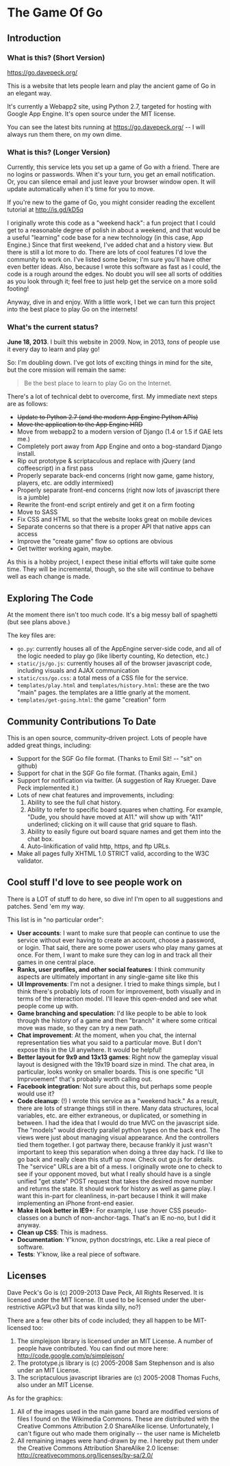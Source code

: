 # The Game Of Go

## Introduction

### What is this? (Short Version)

https://go.davepeck.org/

This is a website that lets people learn and play the ancient game of Go in an elegant way.

It's currently a Webapp2 site, using Python 2.7, targeted for hosting with Google App Engine. It's open source under the MIT license.

You can see the latest bits running at https://go.davepeck.org/ -- I will always run them there, on my own dime.

### What is this? (Longer Version)

Currently, this service lets you set up a game of Go with a friend. There are no logins or passwords. When it's your turn, you get an email notification. Or, you can silence email and just leave your browser window open. It will update automatically when it's time for you to move.

If you're new to the game of Go, you might consider reading the excellent tutorial at http://is.gd/kD5q

I originally wrote this code as a "weekend hack": a fun project that I could get to a reasonable degree of polish in about a weekend, and that would be a useful "learning" code base for a new technology (in this case, App Engine.) Since that first weekend, I've added chat and a history view. But there is still a lot more to do. There are lots of cool features I'd love the community to work on. I've listed some below; I'm sure you'll have other even better ideas. Also, because I wrote this software as fast as I could, the code is a rough around the edges. No doubt you will see all sorts of oddities as you look through it; feel free to just help get the service on a more solid footing!

Anyway, dive in and enjoy. With a little work, I bet we can turn this project into the best place to play Go on the internets!

### What's the current status?

**June 18, 2013**. I built this website in 2009. Now, in 2013, _tons_ of people use it every day to learn and play go!

So: I'm doubling down. I've got lots of exciting things in mind for the site, but the core mission will remain the same:

> Be the best place to learn to play Go on the Internet.

There's a lot of technical debt to overcome, first. My immediate next steps are as follows:

- ~~Update to Python 2.7 (and the modern App Engine Python APIs)~~
- ~~Move the application to the App Engine HRD~~
- Move from webapp2 to a modern version of Django (1.4 or 1.5 if GAE lets me.)
- Completely port away from App Engine and onto a bog-standard Django install.
- Rip out prototype & scriptaculous and replace with jQuery (and coffeescript) in a first pass
- Properly separate back-end concerns (right now game, game history, players, etc. are oddly intermixed)
- Properly separate front-end concerns (right now lots of javascript there is a jumble)
- Rewrite the front-end script entirely and get it on a firm footing
- Move to SASS
- Fix CSS and HTML so that the website looks great on mobile devices
- Separate concerns so that there is a proper API that native apps can access
- Improve the "create game" flow so options are obvious
- Get twitter working again, maybe.

As this is a hobby project, I expect these initial efforts will take quite some time. They will be incremental, though, so the site will continue to behave well as each change is made.

## Exploring The Code

At the moment there isn't too much code. It's a big messy ball of spaghetti (but see plans above.)

The key files are:

- `go.py`: currently houses all of the AppEngine server-side code, and all of the logic needed to play go (like liberty counting, Ko detection, etc.)
- `static/js/go.js`: currently houses all of the browser javascript code, including visuals and AJAX communication
- `static/css/go.css`: a total mess of a CSS file for the service.
- `templates/play.html` and `templates/history.html`: these are the two "main" pages. the templates are a little gnarly at the moment.
- `templates/get-going.html`: the game "creation" form

## Community Contributions To Date

This is an open source, community-driven project. Lots of people have added great things, including:

- Support for the SGF Go file format. (Thanks to Emil Sit! -- "sit" on github)
- Support for chat in the SGF Go file format. (Thanks again, Emil.)
- Support for notification via twitter. (A suggestion of Ray Krueger. Dave Peck implemented it.)
- Lots of new chat features and improvements, including:
  1. Ability to see the full chat history.
  2. Ability to refer to specific board squares when chatting. For example, "Dude, you should have moved at A11." will show up with "A11" underlined; clicking on it will cause that grid square to flash.
  3. Ability to easily figure out board square names and get them into the chat box.
  4. Auto-linkification of valid http, https, and ftp URLs.
- Make all pages fully XHTML 1.0 STRICT valid, according to the W3C validator.

## Cool stuff I'd love to see people work on

There is a LOT of stuff to do here, so dive in! I'm open to all suggestions and patches. Send 'em my way.

This list is in "no particular order":

- **User accounts**: I want to make sure that people can continue to use the service without ever having to create an account, choose a password, or login. That said, there are some power users who play many games at once. For them, I want to make sure they can log in and track all their games in one central place.
- **Ranks, user profiles, and other social features**: I think community aspects are ultimately important in any single-game site like this
- **UI Improvements**: I'm not a designer. I tried to make things simple, but I think there's probably lots of room for improvement, both visually and in terms of the interaction model. I'll leave this open-ended and see what people come up with.
- **Game branching and speculation**: I'd like people to be able to look through the history of a game and then "branch" it where some critical move was made, so they can try a new path.
- **Chat improvement**: At the moment, when you chat, the internal representation ties what you said to a particular move. But I don't expose this in the UI anywhere. It would be helpful!
- **Better layout for 9x9 and 13x13 games**: Right now the gameplay visual layout is designed with the 19x19 board size in mind. The chat area, in particular, looks wonky on smaller boards. This is one specific "UI Imprvoement" that's probably worth calling out.
- **Facebook integration**: Not sure about this, but perhaps some people would use it?
- **Code cleanup**: (!) I wrote this service as a "weekend hack." As a result, there are lots of strange things still in there. Many data structures, local variables, etc. are either extraneous, or duplicated, or something in between. I had the idea that I would do true MVC on the javascript side. The "models" would directly parallel python types on the back end. The views were just about managing visual appearance. And the controllers tied them together. I got partway there, because frankly it just wasn't important to keep this separation when doing a three day hack. I'd like to go back and really clean this stuff up now. Check out go.js for details. The "service" URLs are a bit of a mess. I originally wrote one to check to see if your opponent moved, but what I really should have is a single unified "get state" POST request that takes the desired move number and returns the state. It should work for history as well as game play. I want this in-part for cleanliness, in-part because I think it will make implementing an iPhone front-end easier.
- **Make it look better in IE9+**: For example, I use :hover CSS pseudo-classes on a bunch of non-anchor-tags. That's an IE no-no, but I did it anyway.
- **Clean up CSS**: This is madness.
- **Documentation**: Y'know, python docstrings, etc. Like a real piece of software.
- **Tests**: Y'know, like a real piece of software.

## Licenses

Dave Peck's Go is (c) 2009-2013 Dave Peck, All Rights Reserved. It is licensed under the MIT license. (It used to be licensed under the uber-restrictive AGPLv3 but that was kinda silly, no?)

There are a few other bits of code included; they all happen to be MIT-licensed too:

1. The simplejson library is licensed under an MIT License. A number of people have contributed. You can find out more here: http://code.google.com/p/simplejson/
2. The prototype.js library is (c) 2005-2008 Sam Stephenson and is also under an MIT License.
3. The scriptaculous javascript libraries are (c) 2005-2008 Thomas Fuchs, also under an MIT License.

As for the graphics:

1. All of the images used in the main game board are modified versions of files I found on the Wikimedia Commons. These are distributed with the Creative Commons Attribution 2.0 ShareAlike license. Unfortunately, I can't figure out who made them originally -- the user name is Micheletb
2. All remaining images were hand-drawn by me. I hereby put them under the Creative Commons Attribution ShareAlike 2.0 license: http://creativecommons.org/licenses/by-sa/2.0/
